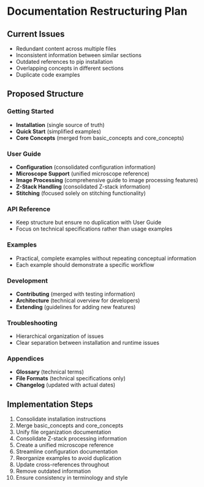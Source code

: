 # Documentation Restructuring Plan

## Current Issues
- Redundant content across multiple files
- Inconsistent information between similar sections
- Outdated references to pip installation
- Overlapping concepts in different sections
- Duplicate code examples

## Proposed Structure

### Getting Started
- **Installation** (single source of truth)
- **Quick Start** (simplified examples)
- **Core Concepts** (merged from basic_concepts and core_concepts)

### User Guide
- **Configuration** (consolidated configuration information)
- **Microscope Support** (unified microscope reference)
- **Image Processing** (comprehensive guide to image processing features)
- **Z-Stack Handling** (consolidated Z-stack information)
- **Stitching** (focused solely on stitching functionality)

### API Reference
- Keep structure but ensure no duplication with User Guide
- Focus on technical specifications rather than usage examples

### Examples
- Practical, complete examples without repeating conceptual information
- Each example should demonstrate a specific workflow

### Development
- **Contributing** (merged with testing information)
- **Architecture** (technical overview for developers)
- **Extending** (guidelines for adding new features)

### Troubleshooting
- Hierarchical organization of issues
- Clear separation between installation and runtime issues

### Appendices
- **Glossary** (technical terms)
- **File Formats** (technical specifications only)
- **Changelog** (updated with actual dates)

## Implementation Steps

1. Consolidate installation instructions
2. Merge basic_concepts and core_concepts
3. Unify file organization documentation
4. Consolidate Z-stack processing information
5. Create a unified microscope reference
6. Streamline configuration documentation
7. Reorganize examples to avoid duplication
8. Update cross-references throughout
9. Remove outdated information
10. Ensure consistency in terminology and style
